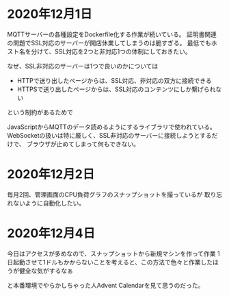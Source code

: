 # 2020年12月1日

MQTTサーバーの各種設定をDockerfile化する作業が続いている。
証明書関連の問題でSSL対応のサーバーが開店休業してしまうのは脆すぎる。
最低でもホスト名を分けて、SSL対応を2つと非対応1つの体制にしておきたい。

なぜ、SSL非対応のサーバーは1つで良いのかについては

 - HTTPで送り出したページからは、SSL対応、非対応の双方に接続できる
 - HTTPSで送り出したページからは、SSL対応のコンテンツにしか繋げられない

という制約があるためで

JavaScriptからMQTTのデータ読めるようにするライブラリで使われている。
WebSocketの扱いは特に厳しく、SSL非対応のサーバーに接続しようとするだけで、
ブラウザが止めてしまって何もできない。

# 2020年12月2日

毎月2回、管理画面のCPU負荷グラフのスナップショットを撮っているが
取り忘れないように自動化したい。

# 2020年12月4日

今日はアクセスが多めなので、スナップショットから新規マシンを作って作業
1日起動させて1ドルもかからないことを考えると、この方法で色々と作業したほうが健全な気がするなぁ

と本番環境でやらかしちゃった人Advent Calendarを見て思うのだった。
